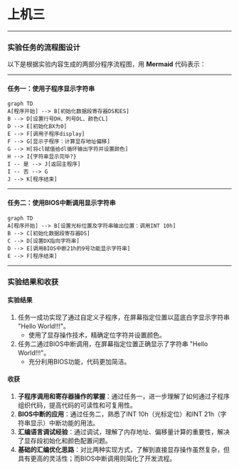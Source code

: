 
# 上机三
---

### 实验任务的流程图设计

以下是根据实验内容生成的两部分程序流程图，用 **Mermaid** 代码表示：

---

#### **任务一：使用子程序显示字符串**

```mermaid
graph TD
A[程序开始] --> B[初始化数据段寄存器DS和ES]
B --> D[设置行号DH、列号DL、颜色CL]
D --> E[初始化BX为0]
E --> F[调用子程序display]
F --> G[显示子程序：计算显存地址偏移]
G --> H[将cl赋值给dl循环输出字符并设置颜色]
H --> I{字符串显示完毕?}
I -- 是 --> J[返回主程序]
I -- 否 --> G
J --> K[程序结束]
```

---

#### **任务二：使用BIOS中断调用显示字符串**

```mermaid
graph TD
A[程序开始] --> B[设置光标位置及字符串输出位置：调用INT 10h]
B --> C[初始化数据段寄存器DS]
C --> D[设置DX指向字符串]
D --> E[调用BIOS中断21h的9号功能显示字符串]
E --> F[程序结束]
```

---

### 实验结果和收获

#### **实验结果**

1. 任务一成功实现了通过自定义子程序，在屏幕指定位置以蓝底白字显示字符串 "Hello World!!!"。
    - 使用了显存操作技术，精确定位字符并设置颜色。
2. 任务二通过BIOS中断调用，在屏幕指定位置正确显示了字符串 "Hello World!!!"。
    - 充分利用BIOS功能，代码更加简洁。

#### **收获**

1. **子程序调用和寄存器操作的掌握**：通过任务一，进一步理解了如何通过子程序组织代码，提高代码的可读性和可复用性。
2. **BIOS中断的应用**：通过任务二，熟悉了INT 10h（光标定位）和INT 21h（字符串显示）中断功能的用法。
3. **汇编语言调试经验**：通过调试，理解了内存地址、偏移量计算的重要性，解决了显存段初始化和颜色配置问题。
4. **基础的汇编优化思路**：对比两种实现方式，了解到直接显存操作虽然复杂，但具有更高的灵活性；而BIOS中断调用则简化了开发流程。
